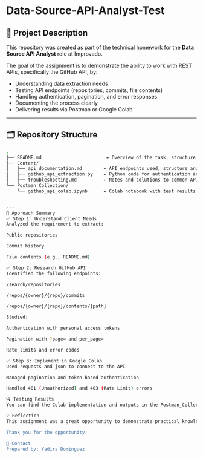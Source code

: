 # Data-Source-API-Analyst-Test

## 📌 Project Description

This repository was created as part of the technical homework for the **Data Source API Analyst** role at Improvado.

The goal of the assignment is to demonstrate the ability to work with REST APIs, specifically the GitHub API, by:
- Understanding data extraction needs
- Testing API endpoints (repositories, commits, file contents)
- Handling authentication, pagination, and error responses
- Documenting the process clearly
- Delivering results via Postman or Google Colab

---

## 🗂️ Repository Structure

```bash
.
├── README.md                        ← Overview of the task, structure and reflections
├── Content/
│   ├── api_documentation.md        ← API endpoints used, structure and key concepts
│   ├── github_api_extraction.py    ← Python code for authentication and data extraction
│   ├── troubleshooting.md          ← Notes and solutions to common API errors
└── Postman_Collection/
    └── github_api_colab.ipynb      ← Colab notebook with test results and code implementation


---
🚀 Approach Summary
✅ Step 1: Understand Client Needs
Analyzed the requirement to extract:

Public repositories

Commit history

File contents (e.g., README.md)

✅ Step 2: Research GitHub API
Identified the following endpoints:

/search/repositories

/repos/{owner}/{repo}/commits

/repos/{owner}/{repo}/contents/{path}

Studied:

Authentication with personal access tokens

Pagination with ?page= and per_page=

Rate limits and error codes

✅ Step 3: Implement in Google Colab
Used requests and json to connect to the API

Managed pagination and token-based authentication

Handled 401 (Unauthorized) and 403 (Rate Limit) errors

🔍 Testing Results
You can find the Colab implementation and outputs in the Postman_Collection/ folder. The code extracts public repo data and demonstrates how to handle multiple API layers.

💡 Reflection
This assignment was a great opportunity to demonstrate practical knowledge in working with APIs. It required understanding the API's behavior, ensuring robustness in the code, and maintaining good documentation — all critical in data integration roles.

Thank you for the opportunity!

🧵 Contact
Prepared by: Yadira Dominguez
